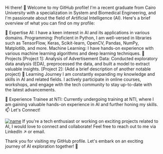 Hi there! 👋
Welcome to my GitHub profile! I'm a recent graduate from Cairo University with a specialization in System and Biomedical Engineering, and I'm passionate about the field of Artificial Intelligence (AI). Here's a brief overview of what you can find on my profile:

🔬 Expertise
AI: I have a keen interest in AI and its applications in various domains.
Programming: Proficient in Python, I am well-versed in libraries such as TensorFlow, Keras, Scikit-learn, OpenCV, Pandas, NumPy, Matplotlib, and more.
Machine Learning: I have hands-on experience with various machine learning algorithms and deep learning techniques.
🚀 Projects
[Project 1]: Analysis of Advertisement Data: Conducted exploratory data analysis (EDA), preprocessed the data, and built a model to extract valuable insights.
[Project 2]: (Add a brief description of another notable project)
🌱 Learning Journey
I am constantly expanding my knowledge and skills in AI and related fields. I actively participate in online courses, workshops, and engage with the tech community to stay up-to-date with the latest advancements.

💼 Experience
Trainee at NTI: Currently undergoing training at NTI, where I am gaining valuable hands-on experience in AI and further honing my skills.
📫 Let's Connect!

[![name](![download](https://github.com/doaa-sala7/doaa-sala7/assets/61519327/e5bafc55-50a2-41fb-90e0-660ace2a6556))](www.linkedin.com/in/doaa-salah-215a7a209)
If you're a tech enthusiast or working on exciting projects related to AI, I would love to connect and collaborate! Feel free to reach out to me via LinkedIn ↗ or email.

Thank you for visiting my GitHub profile. Let's embark on an exciting journey of AI exploration together! 🤖


